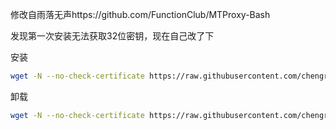 修改自雨落无声https://github.com/FunctionClub/MTProxy-Bash

发现第一次安装无法获取32位密钥，现在自己改了下

安装
```bash
wget -N --no-check-certificate https://raw.githubusercontent.com/chengr800617/MTProxy-bash/master/tg.sh && bash tg.sh
```

卸载
```bash
wget -N --no-check-certificate https://raw.githubusercontent.com/chengr800617/MTProxy-bash/master/untg.sh && bash untg.sh
```
